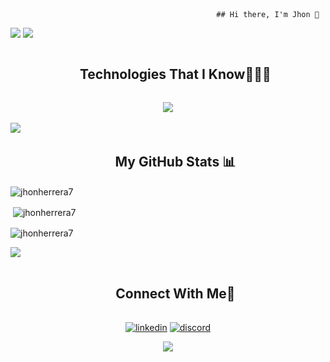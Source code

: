                                                   ## Hi there, I'm Jhon 👋
<img src="![githubReadme](assets/githubReadme.png)">

<!--horizontal divider(gradiant)-->
<img src="https://user-images.githubusercontent.com/73097560/115834477-dbab4500-a447-11eb-908a-139a6edaec5c.gif">




 <!--h1 without bottom border-->
<div id="user-content-toc">
  <ul align="center">
    <summary><h2 style="display: inline-block">Technologies That I Know👨🏻‍💻</h2></summary>
  </ul>
</div>

<!--tech stack icons-->
<p align="center">
  <a href="https://skillicons.dev">
    <img src="https://skillicons.dev/icons?i=cs,cpp,java,js,py,html,css,figma,mysql,postman,git" />
  </a>
</p>


<!-- horizontal divider(gradiant) -->
<img src="https://user-images.githubusercontent.com/73097560/115834477-dbab4500-a447-11eb-908a-139a6edaec5c.gif">

<!--Mis estadísticas-->
<ul align = "center">
<h2>My GitHub Stats 📊</h2>
</ul>

<p align = "center">
  
<p><img align="center" src="https://github-readme-stats.vercel.app/api/top-langs?username=jhonherrera7&show_icons=true&theme=dark&locale=en&layout=compact" alt="jhonherrera7" /></p>
</p>

<p align ="center">
  
<p>&nbsp;<img align="center" src="https://github-readme-stats.vercel.app/api?username=jhonherrera7&show_icons=true&theme=dark&locale=en" alt="jhonherrera7" /></p>
</p>

<p align = "center">
  
<p><img align="center" src="https://github-readme-streak-stats.herokuapp.com/?user=jhonherrera7&theme=dark" alt="jhonherrera7" /></p>
</p>

<!-- horizontal divider(gradiant) -->
<img src="https://user-images.githubusercontent.com/73097560/115834477-dbab4500-a447-11eb-908a-139a6edaec5c.gif">

<!-- Connect with me -->
<!--h2 without bottom border-->
<div id="user-content-toc">
  <ul align="center">
    <summary><h2 style="display: inline-block">Connect With Me🤝</h2></summary>
  </ul>
</div>

<!--icons and links-->
<!--Linkedin-->
<p align="center">
<a href="[https://www.linkedin.com/in/1010nishant/](https://www.linkedin.com/in/jhon-herrera-3a1540ba/)" target="blank"><img align="center" src="https://user-images.githubusercontent.com/88904952/234979284-68c11d7f-1acc-4f0c-ac78-044e1037d7b0.png" alt="linkedin" height="50" width="50" /></a>
<!--Discord-->
<a href="https://discordapp.com/users/957722095381540874" target="blank"><img align="center" src="https://user-images.githubusercontent.com/88904952/234982627-019fd336-6248-453c-9b05-97c13fd1d207.png" alt="discord" height="50" width="50" /></a>
  
</p>


<!--profile visit count-->
<div align="center">
  
[![](https://visitcount.itsvg.in/api?id=jhonherrera7&icon=3&color=6)](https://visitcount.itsvg.in)
  
</div>

<!--
**jhonherrera7/jhonherrera7** is a ✨ _special_ ✨ repository because its `README.md` (this file) appears on your GitHub profile.

Here are some ideas to get you started:

- 🔭 I’m currently working on ...
- 🌱 I’m currently learning ...
- 👯 I’m looking to collaborate on ...
- 🤔 I’m looking for help with ...
- 💬 Ask me about ...
- 📫 How to reach me: ...
- 😄 Pronouns: ...
- ⚡ Fun fact: ...
-->
